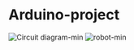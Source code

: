 # Arduino-project
![Circuit diagram-min](https://user-images.githubusercontent.com/89702890/170030770-13919f68-7ae8-4041-9392-2b31764bc577.jpg)
![robot-min](https://user-images.githubusercontent.com/89702890/170030812-62789e18-11b2-4202-bbdd-be56e4d95ace.jpg)
